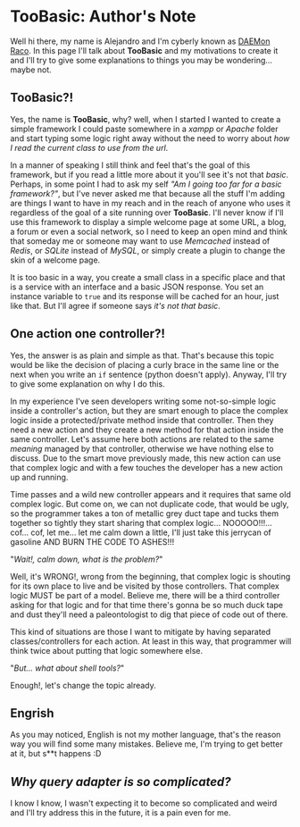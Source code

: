# TooBasic: Author's Note
Well hi there, my name is Alejandro and I'm cyberly known as [DAEMon
Raco](http://www.daemonraco.com).
In this page I'll talk about __TooBasic__ and my motivations to create it and I'll
try to give some explanations to things you may be wondering... maybe not.

## TooBasic?!
Yes, the name is __TooBasic__, why? well, when I started I wanted to create a
simple framework I could paste somewhere in a _xampp_ or _Apache_ folder and start
typing some logic right away without the need to worry about _how I read the
current class to use from the url_.

In a manner of speaking I still think and feel that's the goal of this framework,
but if you read a little more about it you'll see it's not that _basic_.
Perhaps, in some point I had to ask my self _"Am I going too far for a basic
framework?"_, but I've never asked me that because all the stuff I'm adding are
things I want to have in my reach and in the reach of anyone who uses it
regardless of the goal of a site running over __TooBasic__.
I'll never know if I'll use this framework to display a simple welcome page at
some URL, a blog, a forum or even a social network, so I need to keep an open mind
and think that someday me or someone may want to use _Memcached_ instead of
_Redis_, or _SQLite_ instead of _MySQL_, or simply create a plugin to change the
skin of a welcome page.

It is too basic in a way, you create a small class in a specific place and that is
a service with an interface and a basic JSON response.
You set an instance variable to `true` and its response will be cached for an
hour, just like that.
But I'll agree if someone says _it's not that basic_.

## One action one controller?!
Yes, the answer is as plain and simple as that.
That's because this topic would be like the decision of placing a curly brace in
the same line or the next when you write an `if` sentence (python doesn't apply).
Anyway, I'll try to give some explanation on why I do this.

In my experience I've seen developers writing some not-so-simple logic inside a
controller's action, but they are smart enough to place the complex logic inside a
protected/private method inside that controller.
Then they need a new action and they create a new method for that action inside
the same controller.
Let's assume here both actions are related to the same _meaning_ managed by that
controller, otherwise we have nothing else to discuss.
Due to the smart move previously made, this new action can use that complex logic
and with a few touches the developer has a new action up and running.

Time passes and a wild new controller appears and it requires that same old
complex logic.
But come on, we can not duplicate code, that would be ugly, so the programmer
takes a ton of metallic grey duct tape and tucks them together so tightly they
start sharing that complex logic... NOOOOO!!!... cof... cof, let me... let me calm
down a little, I'll just take this jerrycan of gasoline AND BURN THE CODE TO
ASHES!!!
 
"_Wait!, calm down, what is the problem?_"

Well, it's WRONG!, wrong from the beginning, that complex logic is shouting for
its own place to live and be visited by those controllers.
That complex logic MUST be part of a model.
Believe me, there will be a third controller asking for that logic and for that
time there's gonna be so much duck tape and dust they'll need a paleontologist to
dig that piece of code out of there.

This kind of situations are those I want to mitigate by having separated
classes/controllers for each action.
At least in this way, that programmer will think twice about putting that logic
somewhere else.

"_But... what about shell tools?_"

Enough!, let's change the topic already.

## Engrish
As you may noticed, English is not my mother language, that's the reason way you
will find some many mistakes. Believe me, I'm trying to get better at it, but s**t
happens :D

## _Why query adapter is so complicated?_
I know I know, I wasn't expecting it to become so complicated and weird and I'll
try address this in the future, it is a pain even for me.
